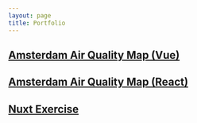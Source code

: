 ```yaml
---
layout: page
title: Portfolio
---
```


## [Amsterdam Air Quality Map (Vue)](https://oozd.github.io/amsterdam-air-quality.html)
## [Amsterdam Air Quality Map (React)](https://oozd.github.io/amsterdam-air-quality-react.html)
## [Nuxt Exercise](https://oozd.github.io/nuxt-exercise.html)